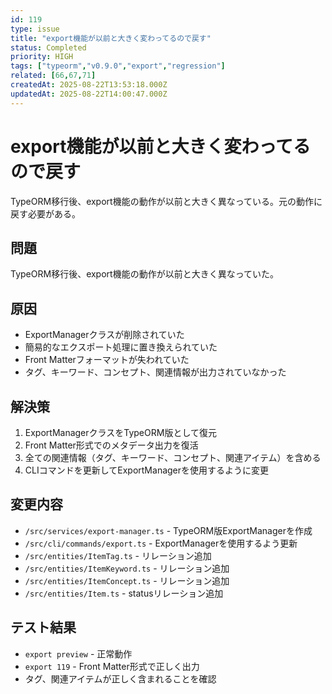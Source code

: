 ```yaml
---
id: 119
type: issue
title: "export機能が以前と大きく変わってるので戻す"
status: Completed
priority: HIGH
tags: ["typeorm","v0.9.0","export","regression"]
related: [66,67,71]
createdAt: 2025-08-22T13:53:18.000Z
updatedAt: 2025-08-22T14:00:47.000Z
---
```


# export機能が以前と大きく変わってるので戻す

TypeORM移行後、export機能の動作が以前と大きく異なっている。元の動作に戻す必要がある。

## 問題
TypeORM移行後、export機能の動作が以前と大きく異なっていた。

## 原因
- ExportManagerクラスが削除されていた
- 簡易的なエクスポート処理に置き換えられていた
- Front Matterフォーマットが失われていた
- タグ、キーワード、コンセプト、関連情報が出力されていなかった

## 解決策
1. ExportManagerクラスをTypeORM版として復元
2. Front Matter形式でのメタデータ出力を復活
3. 全ての関連情報（タグ、キーワード、コンセプト、関連アイテム）を含める
4. CLIコマンドを更新してExportManagerを使用するように変更

## 変更内容
- `/src/services/export-manager.ts` - TypeORM版ExportManagerを作成
- `/src/cli/commands/export.ts` - ExportManagerを使用するよう更新
- `/src/entities/ItemTag.ts` - リレーション追加
- `/src/entities/ItemKeyword.ts` - リレーション追加  
- `/src/entities/ItemConcept.ts` - リレーション追加
- `/src/entities/Item.ts` - statusリレーション追加

## テスト結果
- `export preview` - 正常動作
- `export 119` - Front Matter形式で正しく出力
- タグ、関連アイテムが正しく含まれることを確認
